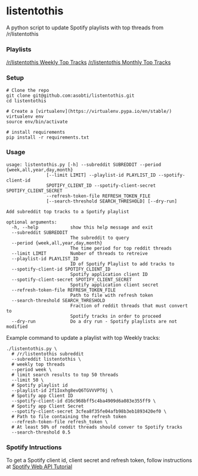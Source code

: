 # listentothis

A python script to update Spotify playlists with top threads from /r/listentothis

### Playlists

[/r/listentothis Weekly Top Tracks](https://open.spotify.com/user/1244096057/playlist/6hUq8JLq7sysh2vVrK4SjP)
[/r/listentothis Monthly Top Tracks](https://open.spotify.com/user/1244096057/playlist/2f1Ioxhg8evQ6TGVVVPT6j)

### Setup

```
# Clone the repo
git clone git@github.com:asobti/listentothis.git
cd listentothis

# Create a [virtualenv](https://virtualenv.pypa.io/en/stable/)
virtualenv env
source env/bin/activate

# install requirements
pip install -r requirements.txt
```

### Usage

```
usage: listentothis.py [-h] --subreddit SUBREDDIT --period {week,all,year,day,month}
               [--limit LIMIT] --playlist-id PLAYLIST_ID --spotify-client-id
               SPOTIFY_CLIENT_ID --spotify-client-secret SPOTIFY_CLIENT_SECRET
               --refresh-token-file REFRESH_TOKEN_FILE
               [--search-threshold SEARCH_THRESHOLD] [--dry-run]

Add subreddit top tracks to a Spotify playlist

optional arguments:
  -h, --help            show this help message and exit
  --subreddit SUBREDDIT
                        The subreddit to query
  --period {week,all,year,day,month}
                        The time period for top reddit threads
  --limit LIMIT         Number of threads to retreive
  --playlist-id PLAYLIST_ID
                        ID of Spotify Playlist to add tracks to
  --spotify-client-id SPOTIFY_CLIENT_ID
                        Spotify application client ID
  --spotify-client-secret SPOTIFY_CLIENT_SECRET
                        Spotify application client secret
  --refresh-token-file REFRESH_TOKEN_FILE
                        Path to file with refresh token
  --search-threshold SEARCH_THRESHOLD
                        Fraction of reddit threads that must convert to
                        Spotify tracks in order to proceed
  --dry-run             Do a dry run - Spotify playlists are not modified
  ```
  
  Example command to update a playlist with top Weekly tracks:
  
  ```
  ./listentothis.py \
    # /r/listentothis subreddit
    --subreddit listentothis \
    # weekly top threads
    --period week \
    # limit search results to top 50 threads
    --limit 50 \
    # Spotify playlist id
    --playlist-id 2f1Ioxhg8evQ6TGVVVPT6j \
    # Spotify app Client ID
    --spotify-client-id d16c968bff5c4ba4909d6a083e355ff9 \
    # Spotify app Client Secret
    --spotify-client-secret 3cfea8f35fe04afb98b3eb1893420ef0 \
    # Path to file containing the refresh token
    --refresh-token-file refresh_token \
    # At least 50% of reddit threads should conver to Spotify tracks
    --search-threshold 0.5
 ```

### Spotify Intructions

To get a Spotify client id, client secret and refresh token, follow instructions at [Spotify Web API Tutorial](https://developer.spotify.com/web-api/tutorial/)
